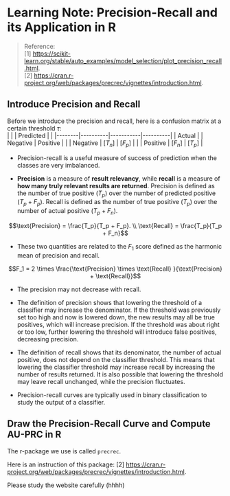 # Learning Note: Precision-Recall and its Application in R

> Reference:     
> [1] https://scikit-learn.org/stable/auto_examples/model_selection/plot_precision_recall.html.     
> [2] https://cran.r-project.org/web/packages/precrec/vignettes/introduction.html.  


## Introduce Precision and Recall 

Before we introduce the precision and recall, here is a confusion matrix at a certain threshold $\tau$:  
|        |          | Predicted |          |
|--------|----------|-----------|----------|
| Actual |          | Negative  | Positive |
|        | Negative | [$T_n$]   | [$F_p$]  |
|        | Positive | [$F_n$]   | [$T_p$]  |

- Precision-recall is a useful measure of success of prediction when the classes are very imbalanced.    

- **Precision** is a measure of **result relevancy**, while **recall** is a measure of **how many truly relevant results are returned**. 
Precision is defined as the number of true positive ($T_p$) over the number of predicted positive ($T_p + F_p$).
Recall is defined as the number of true positive ($T_p$) over the number of actual positive ($T_p + F_n$). 
```math
\text{Precision} = \frac{T_p}{T_p + F_p}. \\
\text{Recall} = \frac{T_p}{T_p + F_n}
```

- These two quantities are related to the $F_1$ score defined as the harmonic mean of precision and recall.
```math
F_1 = 2 \times \frac{\text{Precision} \times \text{Recall} }{\text{Precision} + \text{Recall}}
```

- The precision may not decrease with recall. 

- The definition of precision shows that lowering the threshold of a classifier may increase the denominator. 
If the threshold was previously set too high and now is lowered down, the new results may all be true positives, which will increase precision. 
If the threshold was about right or too low, further lowering the threshold will introduce false positives, decreasing precision.

- The definition of recall shows that its denominator, the number of actual positive, does not depend on the classifier threshold. 
This means that lowering the classifier threshold may increase recall by increasing the number of results returned. 
It is also possible that lowering the threshold may leave recall unchanged, while the precision fluctuates. 

- Precision-recall curves are typically used in binary classification to study the output of a classifier.  



## Draw the Precision-Recall Curve and Compute AU-PRC in R

The r-package we use is called `precrec`.   

Here is an instruction of this package: [2] https://cran.r-project.org/web/packages/precrec/vignettes/introduction.html.  

<!-- The `evalmod` function calculates ROC and Precision-Recall curves and returns an S3 object. 

```{r}
library(precrec}

# Load a test dataset
data(P10N10)

# Calculate ROC and Precision-Recall curves
sscurves <- evalmod(scores = P10N10$scores, labels = P10N10$labels)
```

The `precrec` package proves nine S3 generics for the S3 object created by the `evalmod` function.

 -->
 
 Please study the website carefully (hhhh)
